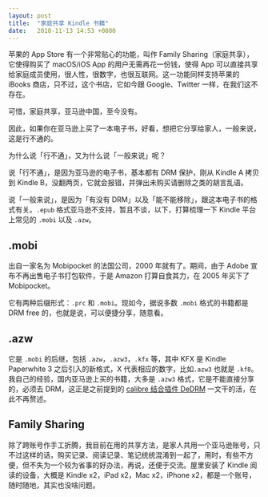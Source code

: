 ```yaml
---
layout: post
title:  "家庭共享 Kindle 书籍"
date:   2018-11-13 14:53 +0800
---
```


苹果的 App Store 有一个非常贴心的功能，叫作 Family Sharing（家庭共享），它使得购买了 macOS/iOS App 的用户无需再花一份钱，使得 App 可以直接共享给家庭成员使用，很人性，很数字，也很互联网。这一功能同样支持苹果的 iBooks 商店，只不过，这个书店，它如今跟 Google、Twitter 一样，在我们这不存在。

可惜，家庭共享，亚马逊中国，至今没有。

因此，如果你在亚马逊上买了一本电子书，好看，想把它分享给家人，一般来说，这是行不通的。

为什么说「行不通」，又为什么说「一般来说」呢？

说「行不通」，是因为亚马逊的电子书，基本都有 DRM 保护，刚从 Kindle A 拷贝到 Kindle B，没翻两页，它就会报错，并弹出未购买请删除之类的胡言乱语。

说「一般来说」，是因为「有没有 DRM」以及「能不能移除」，跟这本电子书的格式有关。`.epub` 格式亚马逊不支持，暂且不谈，以下，打算梳理一下 Kindle 平台上常见的 `.mobi` 以及 `.azw`。

## .mobi

出自一家名为 Mobipocket 的法国公司，2000 年就有了。期间，由于 Adobe 宣布不再出售电子书打包软件，于是 Amazon 打算自食其力，在 2005 年买下了 Mobipocket。

它有两种后缀形式：`.prc` 和 `.mobi`。现如今，据说多数 `.mobi` 格式的书籍都是 DRM free 的，也就是说，可以便捷分享，随意看。

## .azw

它是 `.mobi` 的后继，包括 `.azw`，`.azw3`，`.kfx` 等，其中 KFX 是 Kindle Paperwhite 3 之后引入的新格式，X 代表相应的数字，比如`.azw3` 也就是 `.kf8`。我自己的经验，国内亚马逊上买的书籍，大多是 `.azw3` 格式，它是不能直接分享的，必须去 DRM，这正是之前提到的 [calibre 结合插件 DeDRM](/blog/manage-books-with-calibre-on-idevices#article) 一文干的活，在此不再赘述。

## Family Sharing

除了跨账号作手工折腾，我目前在用的共享方法，是家人共用一个亚马逊账号，只不过这样的话，购买记录、阅读记录、笔记统统混淆到一起了，用时，有些不方便，但不失为一个较为省事的好办法，再说，还便于交流。屋里安装了 Kindle 阅读的设备，大概是 Kindle x2，iPad x2，Mac x2，iPhone x2，都是一个账号，随时随地，其实也没啥问题。